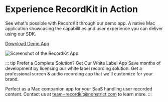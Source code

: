 # Experience RecordKit in Action

See what's possible with RecordKit through our demo app. A native Mac application showcasing the capabilities and user experience you can deliver using our SDK.

[Download Demo App](https://download.nonstrict.eu/recordkitapp/RecordKitApp.dmg)

![Screenshot of the RecordKit App](public/demo-screenshot.png)

::: tip Prefer a Complete Solution? Get Our White Label App
Save months of development by licensing our white label recording solution. Get a professional screen & audio recording app that we'll customize for your brand.

Perfect as a Mac companion app for your SaaS handling user recorded content. Contact us at team+recordkit@nonstrict.com to learn more.
:::
